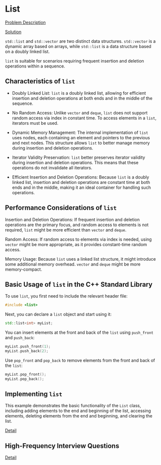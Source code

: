 # List

[Problem Description](Problem.md)

[Solution](Implementation.cpp)


`std::list` and `std::vector` are two distinct data structures. `std::vector` is a dynamic array based on arrays, while `std::list` is a data structure based on a doubly linked list.

`list` is suitable for scenarios requiring frequent insertion and deletion operations within a sequence.

## Characteristics of `list`

- Doubly Linked List: `list` is a doubly linked list, allowing for efficient insertion and deletion operations at both ends and in the middle of the sequence.

- No Random Access: Unlike `vector` and `deque`, `list` does not support random access via index in constant time. To access elements in a `list`, iterators must be used.

- Dynamic Memory Management: The internal implementation of `list` uses nodes, each containing an element and pointers to the previous and next nodes. This structure allows `list` to better manage memory during insertion and deletion operations.

- Iterator Validity Preservation: `list` better preserves iterator validity during insertion and deletion operations. This means that these operations do not invalidate all iterators.

- Efficient Insertion and Deletion Operations: Because `list` is a doubly linked list, insertion and deletion operations are constant time at both ends and in the middle, making it an ideal container for handling such operations.

## Performance Considerations of `list`

Insertion and Deletion Operations: If frequent insertion and deletion operations are the primary focus, and random access to elements is not required, `list` might be more efficient than `vector` and `deque`.

Random Access: If random access to elements via index is needed, using `vector` might be more appropriate, as it provides constant-time random access.

Memory Usage: Because `list` uses a linked list structure, it might introduce some additional memory overhead.  `vector` and `deque` might be more memory-compact.

## Basic Usage of `list` in the C++ Standard Library

To use `list`, you first need to include the relevant header file:

```c++
#include <list>
```

Next, you can declare a `list` object and start using it:

```c++
std::list<int> myList;
```

You can insert elements at the front and back of the `list` using `push_front` and `push_back`:

```c++
myList.push_front(1);
myList.push_back(2);
```

Use `pop_front` and `pop_back` to remove elements from the front and back of the `list`:

```c++
myList.pop_front();
myList.pop_back();
```

## Implementing `list`

This example demonstrates the basic functionality of the `List` class, including adding elements to the end and beginning of the list, accessing elements, deleting elements from the end and beginning, and clearing the list.

[Detail](Implementation.md)


## High-Frequency Interview Questions

[Detail](Interview.md)

